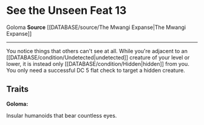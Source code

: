 ﻿---
feat: See the Unseen
id: '2815'
level: '13'
name: See the Unseen
rarity: Common
source: '[[DATABASE/source/The Mwangi Expanse|The Mwangi Expanse]]'
trait:
- '[[DATABASE/trait/Goloma|Goloma]]'
type: Feat

---
# See the Unseen <span class="item-type">Feat 13</span>

<span class="item-trait">Goloma</span>
**Source** [[DATABASE/source/The Mwangi Expanse|The Mwangi Expanse]]

---
You notice things that others can't see at all. While you're adjacent to an [[DATABASE/condition/Undetected|undetected]] creature of your level or lower, it is instead only [[DATABASE/condition/Hidden|hidden]] from you. You only need a successful DC 5 flat check to target a hidden creature.

## Traits

**Goloma:**

Insular humanoids that bear countless eyes.